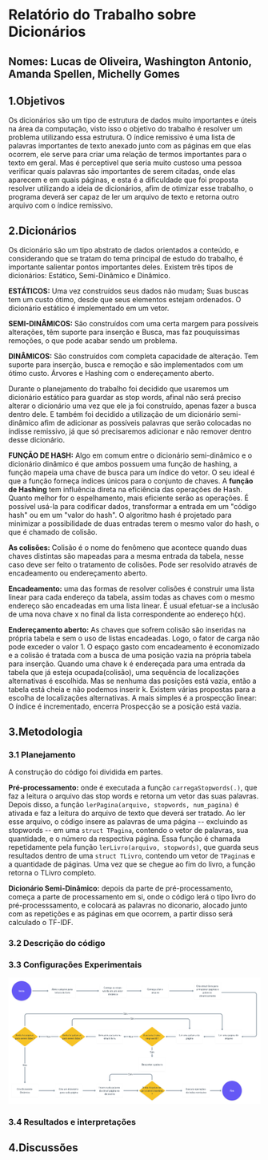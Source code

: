 # Relatório do Trabalho sobre Dicionários
## Nomes: Lucas de Oliveira, Washington Antonio, Amanda Spellen, Michelly Gomes

## **1.Objetivos**

Os dicionários são um tipo de estrutura de dados muito importantes e úteis na área da computação, visto isso o objetivo do trabalho é resolver um problema utilizando essa estrutura. O índice remissivo é uma lista de palavras importantes de texto anexado junto com as páginas em que elas ocorrem, ele serve para criar uma relação de termos importantes para o texto em geral. Mas é perceptivel que seria muito custoso uma pessoa verificar quais palavras são importantes de serem citadas, onde elas aparecem e em quais páginas, e esta é a dificuldade que foi proposta resolver utilizando a ideia de dicionários, afim de otimizar esse trabalho, o programa deverá ser capaz de ler um arquivo de texto e retorna outro arquivo com o índice remissivo.



## **2.Dicionários**

Os dicionário são um tipo abstrato de dados orientados a conteúdo, e considerando que se tratam do tema principal de estudo do trabalho, é importante salientar pontos importantes deles.
Existem três tipos de dicionários: Estático, Semi-Dinâmico e Dinâmico.

**ESTÁTICOS:**  Uma vez construídos seus dados não mudam;  Suas buscas tem um custo ótimo, desde que seus elementos estejam ordenados. 
O dicionário estático é implementado em um vetor.

**SEMI-DINÂMICOS:** São construídos com uma certa margem para possíveis alterações, têm suporte para inserção e Busca, mas faz pouquíssimas  remoções, o que pode acabar sendo um problema.

**DINÂMICOS:** São construídos com completa capacidade de alteração. Tem suporte para inserção, busca e remoção e são implementados com um ótimo custo. Árvores e Hashing com o endereçamento aberto.

Durante o planejamento do trabalho foi decidido que usaremos um dicionário estático para guardar as stop words, afinal não será preciso alterar o dicionário uma vez que ele ja foi construído, apenas fazer a busca dentro dele. E também foi decidido a utilização de um dicionário semi-dinâmico afim de adicionar as possíveis palavras que serão colocadas no índisse remissivo, já que só precisaremos adicionar e não remover dentro desse dicionário.

**FUNÇÃO DE HASH:** Algo em comum entre o dicionário semi-dinâmico e o dicionário dinâmico é que ambos possuem uma função de hashing, a função mapeia uma chave de busca para um índice do vetor. O seu ideal é que a função forneça índices únicos para o conjunto de chaves.
A **função de Hashing** tem influência direta na eficiência das operações de Hash. Quanto melhor for o espelhamento, mais eficiente serão as operações.
É possível usá-la para codificar dados, transformar a entrada em um "código hash" ou em um "valor do hash". O algoritmo hash é projetado para minimizar a possibilidade de duas entradas terem o mesmo valor do hash, o que é chamado de colisão. 

**As colisões:** Colisão é o nome do fenômeno que acontece quando duas chaves distintas são mapeadas para a mesma entrada da tabela, nesse caso deve  ser feito o tratamento de colisões. Pode ser resolvido através de encadeamento ou endereçamento aberto.

**Encadeamento:** uma das formas de resolver colisões é construir uma lista linear para cada endereço da tabela, assim todas as chaves com o mesmo endereço são encadeadas em uma lista linear. É usual efetuar-se a inclusão de uma nova chave x no final da lista correspondente ao endereço h(x).

**Endereçamento aberto:** As chaves que sofrem colisão são inseridas na própria tabela e sem o uso de listas encadeadas. Logo, o fator de carga não pode exceder o valor 1. O espaço gasto com encadeamento é economizado e a colisão é tratada com a busca de uma posição vazia na própria tabela para inserção. Quando uma chave k é endereçada para uma entrada da tabela que já esteja ocupada(colisão), uma sequência de localizações alternativas é escolhida. Mas se nenhuma das posições está vazia, então a tabela está cheia e não podemos inserir k. Existem várias propostas para a escolha de localizações alternativas. A mais simples é a prospecção linear: O índice é incrementado, encerra Prospecção se a posição está vazia.



## **3.Metodologia**

### **3.1 Planejamento**

A construção do código foi dividida em partes.

**Pré-processamento:** onde é executada a função `carregaStopwords(.)`, que faz a leitura o arquivo das stop words e retorna um vetor das suas palavras. Depois disso, a função `lerPagina(arquivo, stopwords, num_pagina)` é ativada e faz a leitura do arquivo de texto que deverá ser tratado. Ao ler esse arquivo, o código insere as palavras de uma página -- excluindo as stopwords -- em uma `struct TPagina`, contendo o vetor de palavras, sua quantidade, e o número da respectiva página. Essa função é chamada repetidamente pela função `lerLivro(arquivo, stopwords)`, que guarda seus resultados dentro de uma `struct TLivro`, contendo um vetor de `TPagina`s e a quantidade de páginas. Uma vez que se chegue ao fim do livro, a função retorna o TLivro completo.

**Dicionário Semi-Dinâmico:** depois da parte de pré-processamento, começa a parte de processamento em si, onde o código lerá o tipo livro do pré-processsamento, e colocará as palavras no diconario, alocado junto com as repetições e as páginas em que ocorrem, a partir disso será calculado o TF-IDF.


### **3.2 Descrição do código**

### **3.3 Configurações Experimentais**

![image](diagrama.png)

### **3.4 Resultados e interpretações**

## **4.Discussões**
